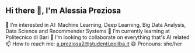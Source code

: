 ## Hi there 👋, I'm Alessia Preziosa

👀 I’m interested in AI: Machine Learning, Deep Learning, Big Data Analysis, Data Science and Recommender Systems 
🌱 I’m currently learning at Politecnico di Bari 
👯 I’m looking to collaborate on everything that's AI related
📫 How to reach me: a.preziosa2@studenti.poliba.it
😄 Pronouns: she/her

